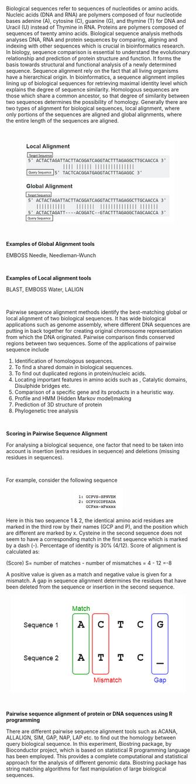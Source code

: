 Biological sequences refer to sequences of nucleotides or amino acids. Nucleic acids (DNA and RNA) are polymers composed of four nucleotide bases adenine (A), cytosine (C), guanine (G), and thymine (T) for DNA and Uracil (U) instead of Thymine in RNA. Proteins are polymers composed of sequences of twenty amino acids. Biological sequence analysis methods analyses DNA, RNA and protein sequences by comparing, aligning and indexing with other sequences which is crucial in bioinformatics research. In biology, sequence comparison is essential to understand the evolutionary relationship and prediction of protein structure and function. It forms the basis towards structural and functional analysis of a newly determined sequence. Sequence alignment rely on the fact that all living organisms have a hierarchical origin. In bioinformatics, a sequence alignment implies lining up of biological sequences for retrieving maximal identity level which explains the degree of sequence similarity. Homologous sequences are those which share a common ancestor, so that degree of similarity between two sequences determines the possibility of homology.  Generally there are two types of alignment for biological sequences, local alignment, where only portions of the sequences are aligned and global alignments, where the entire length of the sequences are aligned.

 &nbsp;

<center><img src="images/1.png" title="" /></center>
 
 &nbsp;

 
**Examples of Global Alignment tools**

EMBOSS Needle, Needleman-Wunch
 

&nbsp;

**Examples of Local alignment tools**

BLAST, EMBOSS Water, LALIGN

&nbsp;

Pairwise sequence alignment methods identify the best-matching global or local alignment of two biological sequences. It has wide biological applications such as genome assembly, where different DNA sequences are putting in back together for creating original chromosome representation from which the DNA originated. Pairwise comparison finds conserved regions between two sequences. Some of the applications of pairwise sequence include
 
1.	 Identification of homologous sequences. 
2.	To find a shared domain in biological sequences.
3.	To find out duplicated regions in protein/nucleic acids.
4.	 Locating important features in amino acids such as , Catalytic domains, Disulphide bridges etc. 
5.	Comparison of a specific gene and its products in a heuristic way. 
6.	 Profile and HMM (Hidden Markov model)making
7.	 Prediction of 3D structure of protein 
8.	Phylogenetic tree analysis


&nbsp;

**Scoring in Pairwise Sequence Alignment**

For analysing a biological sequence, one factor that need to be taken into account is insertion (extra residues in sequence) and deletions (missing residues in sequences). 


&nbsp;

For example, consider the following sequence

<center><img src="images/2.png" title="" /></center>
 
 

 
 Here in this  two sequence 1 & 2, the identical amino acid residues are marked in the third row by their names (GCP and P), and the position which are different are marked by x. Cysteine in the second sequence does not seem to have a corresponding match in the first sequence which is marked by a dash (-). Percentage of identity is 30% (4/12). Score of alignment is calculated as:

 (Score) S= number of matches - number of mismatches = 4 - 12 =-8

A positive value is given as a match and negative value is given for a mismatch. A gap in sequence alignment determines the residues that have been deleted from the sequence or insertion in the second sequence. 
 
 
 
<center><img src="images/3.png" title="" /></center>

&nbsp;

**Pairwise sequence alignment of protein or DNA sequences using R programming**
 
There are different pairwise sequence alignment tools such as ACANA, ALLALIGN, SIM, GAP, NAP, LAP etc. to find out the homology between query biological sequence. In this experiment, Biostring package, by Bioconductor project, which is based on  statistical R programming language has been employed. This provides a complete computational and statistical approach for the analysis of different genomic data. Biostring package has string matching algorithms for fast manipulation of large biological sequences.


